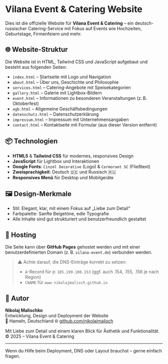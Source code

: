 # Vilana Event & Catering Website

Dies ist die offizielle Website für **Vilana Event & Catering** – ein deutsch-russischer Catering-Service mit Fokus auf Events wie Hochzeiten, Geburtstage, Firmenfeiern und mehr.

## 🌐 Website-Struktur

Die Website ist in HTML, Tailwind CSS und JavaScript aufgebaut und besteht aus folgenden Seiten:

- `index.html` – Startseite mit Logo und Navigation
- `about.html` – Über uns, Geschichte und Philosophie
- `services.html` – Catering-Angebote mit Speisekategorien
- `gallery.html` – Galerie mit Lightbox-Bildern
- `event.html` – Informationen zu besonderen Veranstaltungen (z. B. Oktoberfest)
- `agb.html` – Allgemeine Geschäftsbedingungen
- `datenschutz.html` – Datenschutzerklärung
- `impressum.html` – Impressum mit Unternehmensangaben
- `contact.html` – Kontaktseite mit Formular (aus dieser Version entfernt)

## 📦 Technologien

- **HTML5** & **Tailwind CSS** für modernes, responsives Design
- **JavaScript** für Lightbox und Interaktionen
- **Google Fonts**: `Cinzel Decorative` (Logo) & `Cormorant SC` (Fließtext)
- **Zweisprachigkeit**: Deutsch 🇩🇪 und Russisch 🇷🇺
- **Responsives Menü** für Desktop und Mobilgeräte

## 🖼️ Design-Merkmale

- Stil: Elegant, klar, mit einem Fokus auf „Liebe zum Detail“
- Farbpalette: Sanfte Beigetöne, edle Typografie
- Alle Inhalte sind gut strukturiert und benutzerfreundlich gestaltet

## 🚀 Hosting

Die Seite kann über **GitHub Pages** gehostet werden und mit einer benutzerdefinierten Domain (z. B. `vilana-event.de`) verbunden werden.

> ⚠️ Achte darauf, die DNS-Einträge korrekt zu setzen:
> - `A`-Record für `@`: `185.199.108.153` (ggf. auch .154, .155, .156 je nach Region)
> - `CNAME` für `www`: `nikolajmalisch.github.io`


## 👤 Autor
**Nikolaj Malischko**  
Entwicklung, Design und Deployment der Website  
📍 Hameln, Deutschland
🌐 [github.com/nikolajmalisch](https://github.com/nikolajmalisch)

Mit Liebe zum Detail und einem klaren Blick für Ästhetik und Funktionalität.  
© 2025 – Vilana Event & Catering

---

Wenn du Hilfe beim Deployment, DNS oder Layout brauchst – gerne einfach fragen.
